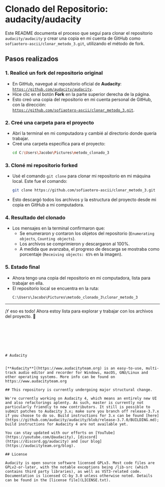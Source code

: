 


# Clonado del Repositorio: audacity/audacity

Este README documenta el proceso que seguí para clonar el repositorio `audacity/audacity` y crear una copia en mi cuenta de GitHub como `sofiaotero-ascii/clonar_metodo_3.git`, utilizando el método de fork.

## Pasos realizados

### 1. Realicé un fork del repositorio original
- En GitHub, navegué al repositorio oficial de **Audacity**:  
  [`https://github.com/audacity/audacity`](https://github.com/audacity/audacity).
- Hice clic en el botón **Fork** en la parte superior derecha de la página.
- Esto creó una copia del repositorio en mi cuenta personal de GitHub, con la dirección:  
  [`https://github.com/sofiaotero-ascii/clonar_metodo_3.git`](https://github.com/sofiaotero-ascii/clonar_metodo_3.git).

### 2. Creé una carpeta para el proyecto
- Abrí la terminal en mi computadora y cambié al directorio donde quería trabajar.
- Creé una carpeta específica para el proyecto:
  ```bash
  cd C:\Users\Jacobo\Pictures\metodo_clonado_3
  ```

### 3. Cloné mi repositorio forked
- Usé el comando `git clone` para clonar mi repositorio en mi máquina local. Este fue el comando:
  ```bash
  git clone https://github.com/sofiaotero-ascii/clonar_metodo_3.git
  ```
- Esto descargó todos los archivos y la estructura del proyecto desde mi copia en GitHub a mi computadora.

### 4. Resultado del clonado
- Los mensajes en la terminal confirmaron que:
  - Se enumeraron y contaron los objetos del repositorio (`Enumerating objects`, `Counting objects`).
  - Los archivos se comprimieron y descargaron al 100%.
  - A medida que avanzaba, el progreso de descarga se mostraba como porcentaje (`Receiving objects: 65%` en la imagen).

### 5. Estado final
- Ahora tengo una copia del repositorio en mi computadora, lista para trabajar en ella.
- El repositorio local se encuentra en la ruta:
  ```
  C:\Users\Jacobo\Pictures\metodo_clonado_3\clonar_metodo_3
  ```


---

¡Y eso es todo! Ahora estoy lista para explorar y trabajar con los archivos del proyecto. 🚀
```







# Audacity


[**Audacity**](https://www.audacityteam.org) is an easy-to-use, multi-track audio editor and recorder for Windows, macOS, GNU/Linux and other operating systems. More info can be found on https://www.audacityteam.org

## This repository is currently undergoing major structural change.

We're currently working on Audacity 4, which means an entirely new UI and also refactorings aplenty. As such, master is currently not particularly friendly to new contributors. It still is possible to submit patches to Audacity 3.x; make sure you branch off release-3.7.x if you choose to do so. Build instructions for 3.x can be found [here](https://github.com/audacity/audacity/blob/release-3.7.0/BUILDING.md); build instructions for Audacity 4 are not available yet.

You can stay updated with our efforts on [YouTube](https://youtube.com/@audacity), [discord](https://discord.gg/audacity) and [our blog](https://audacityteam.org/blog).

## License

Audacity is open source software licensed GPLv3. Most code files are GPLv2-or-later, with the notable exceptions being /lib-src (which contains third party libraries), as well as VST3-related code. Documentation is licensed CC-by 3.0 unless otherwise noted. Details can be found in the [license file](LICENSE.txt).
